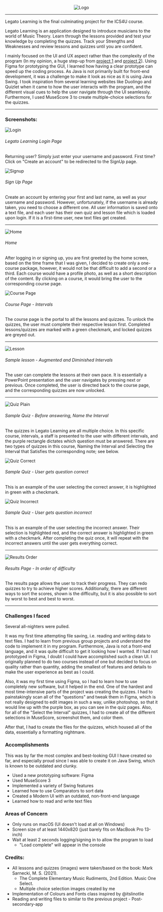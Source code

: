 <p align="center"><img src="https://user-images.githubusercontent.com/36178603/112568788-694c3400-8db9-11eb-832a-8794e347465e.png" alt="Logo"></p>

---

Legato Learning is the final culminating project for the ICS4U course. 

Legato Learning is an application designed to introduce musicians to the world of Music Theory.
Learn through the lessons provided and test your knowledge by completing the quizzes.
Track your Strengths and Weaknesses and review lessons and quizzes until you are confident.

I mainly focused on the UI and UX aspect rather than the complexity of the program (In my opinion, a huge step-up from [project 1](https://github.com/JacobPamintuan/Legato-Learning) and [project 2](https://github.com/JacobPamintuan/Post-Secondary-App/tree/main/src/postApp)). 
Using Figma for prototyping the GUI, I learned how having a clear prototype can speed up the coding process. As Java is not primarily built for front-end development, it was a challenge to make it look as nice as it is using Java Swing. 
I took inspiration from several learning websites like Duolingo and Quizlet when it came to how the user interacts with the program, and the different visual cues to help the user navigate through the UI seamlessly. Furthermore, I used MuseScore 3 to create multiple-choice selections for the quizzes.

---

### Screenshots:
![Login](https://user-images.githubusercontent.com/36178603/112567227-dca07680-8db6-11eb-9581-190f4e69df90.png)
###### Legato Learning Login Page

Returning user? Simply just enter your username and password. First time? Click on "Create an account" to be redirected to the SignUp page.


![Signup](https://user-images.githubusercontent.com/36178603/112568420-d612fe80-8db8-11eb-9525-744f0e49c96e.png)
###### Sign Up Page

Create an account by entering your first and last name, as well as your username and password. However, unfortunately, if the username is already taken, you need to choose a different one.
All user information is saved onto a text file, and each user has their own quiz and lesson file which is loaded upon login. If it is a first-time user, new text files get created.

---

![Home](https://user-images.githubusercontent.com/36178603/112568050-43725f80-8db8-11eb-96c9-c9b2a3e11b5d.png)
###### Home

After logging in or signing up, you are first greeted by the home screen, based on the time frame that I was given, I decided to create only a one-course package, however, it would not be that difficult to add a second or a third. Each course would have a profile photo, as well as a short description of the content. By clicking on a course, it would bring the user to the corresponding course page.


![Course Page](https://user-images.githubusercontent.com/36178603/112569828-47ec4780-8dbb-11eb-86af-60e92e6af7b0.png)
###### Course Page - Intervals

The course page is the portal to all the lessons and quizzes. To unlock the quizzes, the user must complete their respective lesson first. Completed lessons/quizzes are marked with a green checkmark, and locked quizzes are greyed out.

---

![Lesson](https://user-images.githubusercontent.com/36178603/112570044-b03b2900-8dbb-11eb-9c3a-5e2f712eb86b.png)
###### Sample lesson - Augmented and Diminished Intervals

The user can complete the lessons at their own pace. It is essentially a PowerPoint presentation and the user navigates by pressing next or previous. Once completed, the user is directed back to the course page, and the corresponding quizzes are now unlocked. 

---

![Quiz Plain](https://user-images.githubusercontent.com/36178603/112570377-4f602080-8dbc-11eb-93f9-769127ed4e62.png)
###### Sample Quiz - Before answering, Name the Interval

The quizzes in Legato Learning are all multiple choice. In this specific course, intervals, a staff is presented to the user with different intervals, and the purple rectangle dictates which question must be answered. There are two types of quizzes in this course, Naming the Interval and Selecting the Interval that Satisfies the corresponding note; see below.


![Quiz Correct](https://user-images.githubusercontent.com/36178603/112570173-ed9fb680-8dbb-11eb-934c-36f6acbac3c0.png)
###### Sample Quiz - User gets question correct

This is an example of the user selecting the correct answer, it is highlighted in green with a checkmark. 


![Quiz Incorrect](https://user-images.githubusercontent.com/36178603/112570635-ca293b80-8dbc-11eb-9410-9aef87a18092.png)
###### Sample Quiz - User gets question incorrect

This is an example of the user selecting the incorrect answer. Their selection is highlighted red, and the correct answer is highlighted in green with a checkmark. After completing the quiz once, it will repeat with the incorrect answers until the user gets everything correct.

---

![Results Order](https://user-images.githubusercontent.com/36178603/112571005-8125b700-8dbd-11eb-9872-a4b844e9cb4b.png)
###### Results Page - In order of difficulty

The results page allows the user to track their progress. They can redo quizzes to try to achieve higher scores. Additionally, there are different ways to sort the scores, shown is the difficulty, but it is also possible to sort by worst to best and best to worst. 

---

### Challenges I faced

Several all-nighters were pulled.

It was my first time attempting file saving, i.e. reading and writing data to text files. I had to learn from previous group projects and understand the code to implement it in my program. Furthermore, Java is not a front-end language, and it was quite difficult to get it looking how I wanted. If I had not prototyped in Figma, I doubt I could have accomplished such a clean UI. I originally planned to do two courses instead of one but decided to focus on quality rather than quantity, adding the smallest of features and details to make the user experience as best as I could.

Also, it was my first time using Figma, so I had to learn how to use completely new software, but it helped in the end. 
One of the hardest and most time-intensive parts of the project was creating the quizzes. I had to painstakingly scan all of the "questions" and tweak them in Figma, which is not really designed to edit images in such a way, unlike photoshop, so that it would line up with the purple box, as you can see in the quiz pages. Also, for all of the "Select the Interval" quizzes, I had to create all of the different selections in MuseScore, screenshot them, and color them.

After that, I had to create the files for the quizzes, which housed all of the data, essentially a formatting nightmare. 

### Accomplishments

This was by far the most complex and best-looking GUI I have created so far, and especially proud since I was able to create it on Java Swing, which is known to be outdated and clunky. 

- Used a new prototyping software: Figma
- Used MuseScore 3
- Implemented a variety of Swing features
- Learned how to use Comparators to sort data
- Created a Modern UI with an outdated, non-front-end language
- Learned how to read and write text files

### Areas of Concern
  - Only runs on macOS (UI doesn't load at all on Windows)
  - Screen size of at least 1440x820 (just barely fits on MacBook Pro 13-inch)
  - Wait at least 2 seconds logging/signing in to allow the program to load
      - "Load complete" will appear in the console

### Credits:
  - All lessons and quizzes (images) were taken/based on the book: Mark Sarnecki, M. S. (2021). 
      - The Complete Elementary Music Rudiments, 2nd Edition. Music One Select. 
      - Multiple choice selection images created by me
  - Implementation of Colours and Fonts class inspired by @itslinotlie
  - Reading and writing files to similar to the previous project - Post-secondary-app
